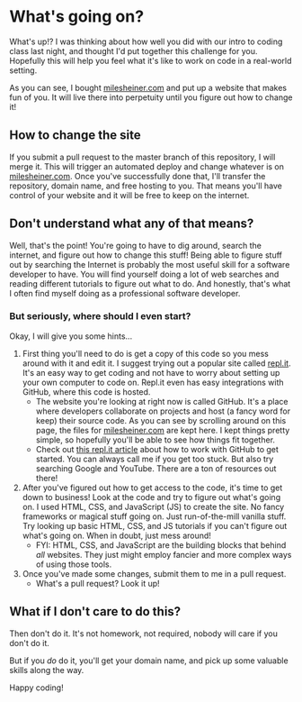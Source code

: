 # What's going on?
What's up!? I was thinking about how well you did with our intro to coding
class last night, and thought I'd put together this challenge for you.
Hopefully this will help you feel what it's like to work on code in a
real-world setting.

As you can see, I bought [milesheiner.com](https://milesheiner.com) and put up
a website that makes fun of you. It will live there into perpetuity until you
figure out how to change it!

## How to change the site
If you submit a pull request to the master branch of this repository, I will
merge it. This will trigger an automated deploy and change whatever is on
[milesheiner.com](https://milesheiner.com). Once you've successfully done that, I'll transfer the
repository, domain name, and free hosting to you. That means you'll have
control of your website and it will be free to keep on the internet.

## Don't understand what any of that means?
Well, that's the point! You're going to have to dig around, search the
internet, and figure out how to change this stuff! Being able to figure stuff
out by searching the Internet is probably the most useful skill for a software
developer to have. You will find yourself doing a lot of web searches and reading different tutorials to figure out what to do. And honestly, that's what I often find myself doing as a professional software developer.

### But seriously, where should I even start?
Okay, I will give you some hints...

1. First thing you'll need to do is get a copy of this code so you mess around with it and edit it. I suggest trying out a popular site called [repl.it](https://repl.it). It's an easy way to get coding and not have to worry about setting up your own computer to code on. Repl.it even has easy integrations with GitHub, where this code is hosted.
   - The website you're looking at right now is called GitHub. It's a place where
     developers collaborate on projects and host (a fancy word for keep) their
     source code. As you can see by scrolling around on this page, the files for
     [milesheiner.com](https://milesheiner.com) are kept here. I kept things
     pretty simple, so hopefully you'll be able to see how things fit together.
   - Check out [this repl.it article](https://docs.replit.com/tutorials/06-github-and-run-button) about how to work with GitHub to get started. You can always call me if you get too stuck. But also try searching Google and YouTube. There are a ton of resources out there!
2. After you've figured out how to get access to the code, it's time to get down to business! Look at the code and try to figure out what's going on. I used HTML, CSS, and JavaScript (JS) to create the site. No fancy frameworks or magical stuff going on. Just run-of-the-mill vanilla stuff. Try looking up basic HTML, CSS, and JS tutorials if you can't figure out what's going on. When in doubt, just mess around!
   - FYI: HTML, CSS, and JavaScript are the building blocks that behind *all* websites. They just might employ fancier and more complex ways of using those tools.
3. Once you've made some changes, submit them to me in a pull request.
   - What's a pull request? Look it up!

 ## What if I don't care to do this?
 Then don't do it. It's not homework, not required, nobody will care if you don't do it.

 But if you *do* do it, you'll get your domain name, and pick up some valuable skills along the way.

 Happy coding! 
